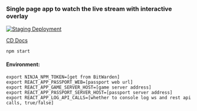 ### Single page app to watch the live stream with interactive overlay

[![Staging Deployment](https://github.com/ninja-syndicate/supremacy-stream-site/actions/workflows/deploy-staging.yml/badge.svg)](https://github.com/ninja-syndicate/supremacy-stream-site/actions/workflows/deploy-staging.yml)

[CD Docs](.github/workflows/README.md)

```
npm start
```

#### Environment:

```
export NINJA_NPM_TOKEN=[get from BitWarden]
export REACT_APP_PASSPORT_WEB=[passport web url]
export REACT_APP_GAME_SERVER_HOST=[game server address]
export REACT_APP_PASSPORT_SERVER_HOST=[passport server address]
export REACT_APP_LOG_API_CALLS=[whether to console log ws and rest api calls, true/false]
```
